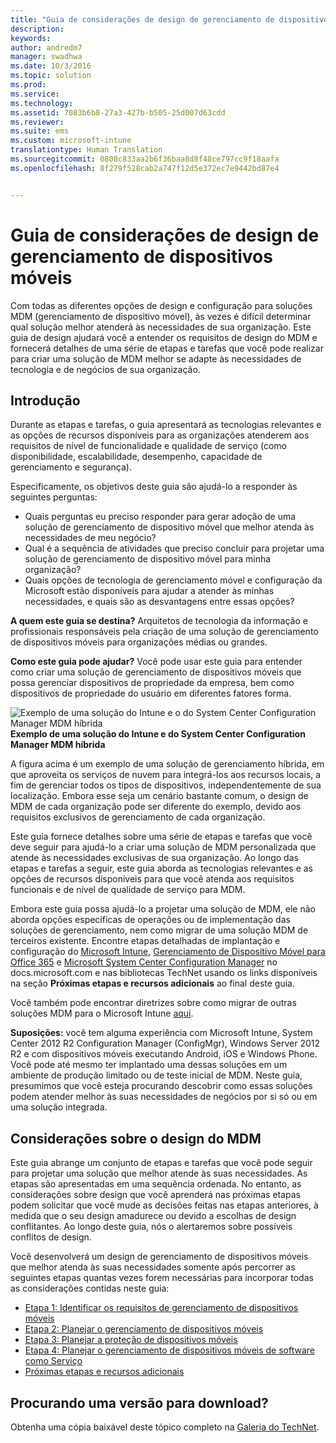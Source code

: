 ```yaml
---
title: "Guia de considerações de design de gerenciamento de dispositivos móveis"
description: 
keywords: 
author: andredm7
manager: swadhwa
ms.date: 10/3/2016
ms.topic: solution
ms.prod: 
ms.service: 
ms.technology: 
ms.assetid: 7083b6b8-27a3-427b-b505-25d007d63cdd
ms.reviewer: 
ms.suite: ems
ms.custom: microsoft-intune
translationtype: Human Translation
ms.sourcegitcommit: 0808c833aa2b6f36baa8d8f48ce797cc9f18aafa
ms.openlocfilehash: 8f279f528cab2a747f12d5e372ec7e9442bd87e4


---
```


# Guia de considerações de design de gerenciamento de dispositivos móveis

Com todas as diferentes opções de design e configuração para soluções MDM (gerenciamento de dispositivo móvel), às vezes é difícil determinar qual solução melhor atenderá às necessidades de sua organização. Este guia de design ajudará você a entender os requisitos de design do MDM e fornecerá detalhes de uma série de etapas e tarefas que você pode realizar para criar uma solução de MDM melhor se adapte às necessidades de tecnologia e de negócios de sua organização. 

## Introdução

Durante as etapas e tarefas, o guia apresentará as tecnologias relevantes e as opções de recursos disponíveis para as organizações atenderem aos requisitos de nível de funcionalidade e qualidade de serviço (como disponibilidade, escalabilidade, desempenho, capacidade de gerenciamento e segurança).

Especificamente, os objetivos deste guia são ajudá-lo a responder às seguintes perguntas:

- Quais perguntas eu preciso responder para gerar adoção de uma solução de gerenciamento de dispositivo móvel que melhor atenda às necessidades de meu negócio?
- Qual é a sequência de atividades que preciso concluir para projetar uma solução de gerenciamento de dispositivo móvel para minha organização?
- Quais opções de tecnologia de gerenciamento móvel e configuração da Microsoft estão disponíveis para ajudar a atender às minhas necessidades, e quais são as desvantagens entre essas opções?

**A quem este guia se destina?** Arquitetos de tecnologia da informação e profissionais responsáveis pela criação de uma solução de gerenciamento de dispositivos móveis para organizações médias ou grandes.

**Como este guia pode ajudar?** Você pode usar este guia para entender como criar uma solução de gerenciamento de dispositivos móveis que possa gerenciar dispositivos de propriedade da empresa, bem como dispositivos de propriedade do usuário em diferentes fatores forma.

![Exemplo de uma solução do Intune e o do System Center Configuration Manager MDM híbrida](./media/MDM_Figure_01.png)
**Exemplo de uma solução do Intune e do System Center Configuration Manager MDM híbrida**

A figura acima é um exemplo de uma solução de gerenciamento híbrida, em que aproveita os serviços de nuvem para integrá-los aos recursos locais, a fim de gerenciar todos os tipos de dispositivos, independentemente de sua localização. Embora esse seja um cenário bastante comum, o design de MDM de cada organização pode ser diferente do exemplo, devido aos requisitos exclusivos de gerenciamento de cada organização.
 
Este guia fornece detalhes sobre uma série de etapas e tarefas que você deve seguir para ajudá-lo a criar uma solução de MDM personalizada que atende às necessidades exclusivas de sua organização. Ao longo das etapas e tarefas a seguir, este guia aborda as tecnologias relevantes e as opções de recursos disponíveis para que você atenda aos requisitos funcionais e de nível de qualidade de serviço para MDM. 

Embora este guia possa ajudá-lo a projetar uma solução de MDM, ele não aborda opções específicas de operações ou de implementação das soluções de gerenciamento, nem como migrar de uma solução MDM de terceiros existente. Encontre etapas detalhadas de implantação e configuração do [Microsoft Intune](/Intune/), [Gerenciamento de Dispositivo Móvel para Office 365](https://technet.microsoft.com/library/ms.o365.cc.devicepolicy.aspx) e [Microsoft System Center Configuration Manager](https://technet.microsoft.com/library/cc507089.aspx) no docs.microsoft.com e nas bibliotecas TechNet usando os links disponíveis na seção **Próximas etapas e recursos adicionais** ao final deste guia.

Você também pode encontrar diretrizes sobre como migrar de outras soluções MDM para o Microsoft Intune [aqui](https://blogs.technet.microsoft.com/intunesupport/2016/02/10/new-guide-on-how-to-migrate-from-other-mdm-technologies-to-microsoft-intune/).

**Suposições:** você tem alguma experiência com Microsoft Intune, System Center 2012 R2 Configuration Manager (ConfigMgr), Windows Server 2012 R2 e com dispositivos móveis executando Android, iOS e Windows Phone. Você pode até mesmo ter implantado uma dessas soluções em um ambiente de produção limitado ou de teste inicial de MDM. Neste guia, presumimos que você esteja procurando descobrir como essas soluções podem atender melhor às suas necessidades de negócios por si só ou em uma solução integrada.

## Considerações sobre o design do MDM
Este guia abrange um conjunto de etapas e tarefas que você pode seguir para projetar uma solução que melhor atende às suas necessidades. As etapas são apresentadas em uma sequência ordenada. No entanto, as considerações sobre design que você aprenderá nas próximas etapas podem solicitar que você mude as decisões feitas nas etapas anteriores, à medida que o seu design amadurece ou devido a escolhas de design conflitantes. Ao longo deste guia, nós o alertaremos sobre possíveis conflitos de design.

Você desenvolverá um design de gerenciamento de dispositivos móveis que melhor atenda às suas necessidades somente após percorrer as seguintes etapas quantas vezes forem necessárias para incorporar todas as considerações contidas neste guia: 

- [Etapa 1: Identificar os requisitos de gerenciamento de dispositivos móveis](mdm-step-1-identify-your-mobile-device-management-requirements.md)
- [Etapa 2: Planejar o gerenciamento de dispositivos móveis](mdm-step-2-plan-for-mobile-device-management.md)
- [Etapa 3: Planejar a proteção de dispositivos móveis](mdm-step-3-plan-enhancing-mobile-devices-protection.md)
- [Etapa 4: Planejar o gerenciamento de dispositivos móveis de software como Serviço](mdm-step-4-plan-for-software-as-a-service-mobile-device-management.md)
- [Próximas etapas e recursos adicionais](mdm-next-steps-and-additional-resources.md)
        
## Procurando uma versão para download?
Obtenha uma cópia baixável deste tópico completo na [Galeria do TechNet](https://gallery.technet.microsoft.com/Mobile-Device-Management-7d401582).



<!--HONumber=Oct16_HO1-->


